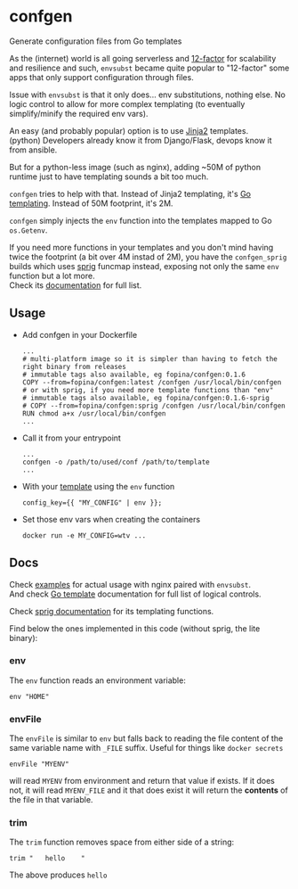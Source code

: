 # confgen
Generate configuration files from Go templates

As the (internet) world is all going serverless and [12-factor](https://12factor.net/) for scalability and resilience and such, `envsubst` became quite popular to "12-factor" some apps that only support configuration through files.

Issue with `envsubst` is that it only does... env substitutions, nothing else. No logic control to allow for more complex templating (to eventually simplify/minify the required env vars).

An easy (and probably popular) option is to use [Jinja2](https://palletsprojects.com/p/jinja/) templates.  
(python) Developers already know it from Django/Flask, devops know it from ansible.

But for a python-less image (such as nginx), adding ~50M of python runtime just to have templating sounds a bit too much.

`confgen` tries to help with that.
Instead of Jinja2 templating, it's [Go templating](https://golang.org/pkg/text/template/).
Instead of 50M footprint, it's 2M.

`confgen` simply injects the `env` function into the templates mapped to Go `os.Getenv`.

If you need more functions in your templates and you don't mind having twice the footprint (a bit over 4M instad of 2M), you have the `confgen_sprig` builds which uses [sprig](http://masterminds.github.io/sprig/) funcmap instead, exposing not only the same `env` function but a lot more.  
Check its [documentation](http://masterminds.github.io/sprig/) for full list.

## Usage

* Add confgen in your Dockerfile
  ```
  ...
  # multi-platform image so it is simpler than having to fetch the right binary from releases
  # immutable tags also available, eg fopina/confgen:0.1.6
  COPY --from=fopina/confgen:latest /confgen /usr/local/bin/confgen
  # or with sprig, if you need more template functions than "env"
  # immutable tags also available, eg fopina/confgen:0.1.6-sprig
  # COPY --from=fopina/confgen:sprig /confgen /usr/local/bin/confgen
  RUN chmod a+x /usr/local/bin/confgen
  ...
  ```

* Call it from your entrypoint
  ```
  ...
  confgen -o /path/to/used/conf /path/to/template
  ...
  ```

* With your [template](https://golang.org/pkg/text/template/) using the `env` function
  ```
  config_key={{ "MY_CONFIG" | env }};
  ```

* Set those env vars when creating the containers
  ```
  docker run -e MY_CONFIG=wtv ...
  ```

## Docs

Check [examples](examples) for actual usage with nginx paired with `envsubst`.  
And check [Go template](https://golang.org/pkg/text/template/) documentation for full list of logical controls.

Check [sprig documentation](http://masterminds.github.io/sprig/) for its templating functions.

Find below the ones implemented in this code (without sprig, the lite binary):

### env

The `env` function reads an environment variable:

```
env "HOME"
```

### envFile

The `envFile` is similar to `env` but falls back to reading the file content of the same variable name with `_FILE` suffix. Useful for things like `docker secrets`

```
envFile "MYENV"
```

will read `MYENV` from environment and return that value if exists. If it does not, it will read `MYENV_FILE` and it that does exist it will return the **contents** of the file in that variable.

### trim

The `trim` function removes space from either side of a string:

```
trim "   hello    "
```

The above produces `hello`
